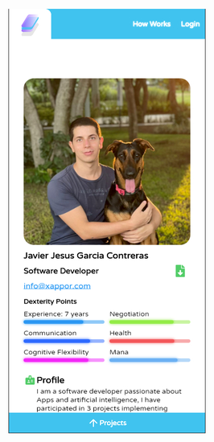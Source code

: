 <p align="center">
    <a href="https://xapptor.com/author"><img src="./images/xapptor_profile.jpg"/>
</p>